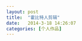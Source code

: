 ```yaml
---
layout: post
title:  "霍比特人剪辑"
date:   2014-3-18 14:26:07
categories: [个人作品]
---
```


<jplayer url="videos/huo-bi-te-ren-jian-ji.mp4" title="霍比特人剪辑"></jplayer>
